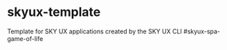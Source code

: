 # skyux-template
Template for SKY UX applications created by the SKY UX CLI
#skyux-spa-game-of-life
